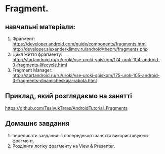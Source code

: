 # Fragment.

## навчальні матеріали:
1) Фрагмент:<br> 
https://developer.android.com/guide/components/fragments.html<br> 
http://developer.alexanderklimov.ru/android/theory/fragments.php<br> 
2) Цикл життя фрагменту:<br> 
http://startandroid.ru/ru/uroki/vse-uroki-spiskom/174-urok-104-android-3-fragments-lifecycle.html<br> 
3) Fragment Manager:<br> 
http://startandroid.ru/ru/uroki/vse-uroki-spiskom/175-urok-105-android-3-fragments-dinamicheskaja-rabota.html<br> 


## Приклад, який розглядаємо на занятті
https://github.com/TeslyukTaras/AndroidTutorial_Fragments<br> 

## Домашнє завдання
1) переписати завдання із попереднього заняття використовуючи фрагмент.<br> 
2) Розділити логіку фрагменту на View & Presenter.<br> 